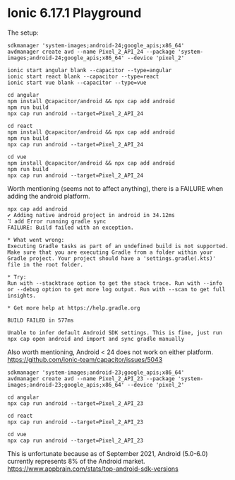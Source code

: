 # Ionic 6.17.1 Playground

The setup:
```
sdkmanager 'system-images;android-24;google_apis;x86_64'
avdmanager create avd --name Pixel_2_API_24 --package 'system-images;android-24;google_apis;x86_64' --device 'pixel_2'

ionic start angular blank --capacitor --type=angular
ionic start react blank --capacitor --type=react
ionic start vue blank --capacitor --type=vue

cd angular
npm install @capacitor/android && npx cap add android
npm run build
npx cap run android --target=Pixel_2_API_24

cd react
npm install @capacitor/android && npx cap add android
npm run build
npx cap run android --target=Pixel_2_API_24

cd vue 
npm install @capacitor/android && npx cap add android
npm run build
npx cap run android --target=Pixel_2_API_24
```

Worth mentioning (seems not to affect anything), there is a FAILURE when adding the android platform.

```
npx cap add android
✔ Adding native android project in android in 34.12ms
⠹ add Error running gradle sync 
FAILURE: Build failed with an exception.

* What went wrong:
Executing Gradle tasks as part of an undefined build is not supported. Make sure that you are executing Gradle from a folder within your Gradle project. Your project should have a 'settings.gradle(.kts)' file in the root folder.

* Try:
Run with --stacktrace option to get the stack trace. Run with --info or --debug option to get more log output. Run with --scan to get full insights.

* Get more help at https://help.gradle.org

BUILD FAILED in 577ms

Unable to infer default Android SDK settings. This is fine, just run npx cap open android and import and sync gradle manually
```

Also worth mentioning, Android < 24 does not work on either platform. 
https://github.com/ionic-team/capacitor/issues/5043
```
sdkmanager 'system-images;android-23;google_apis;x86_64'
avdmanager create avd --name Pixel_2_API_23 --package 'system-images;android-23;google_apis;x86_64' --device 'pixel_2'

cd angular
npx cap run android --target=Pixel_2_API_23

cd react
npx cap run android --target=Pixel_2_API_23

cd vue 
npx cap run android --target=Pixel_2_API_23
```

This is unfortunate because as of September 2021, Android (5.0-6.0) currently represents 8% of the Android market.
https://www.appbrain.com/stats/top-android-sdk-versions

